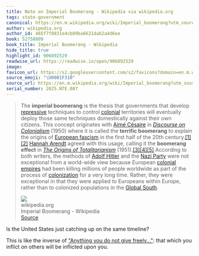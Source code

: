 ```yaml
---
title: Note on Imperial Boomerang - Wikipedia via wikipedia.org
tags: state-government
canonical: https://en.m.wikipedia.org/wiki/Imperial_boomerang?utm_source=perfectsentences&utm_medium=email&utm_campaign=perfect-sentences-130
author: wikipedia.org
author_id: 465f7f8831e4cb09ba6621dab2a4d6ee
book: 52758809
book_title: Imperial Boomerang - Wikipedia
hide_title: true
highlight_id: 906892529
readwise_url: https://readwise.io/open/906892529
image:
favicon_url: https://s2.googleusercontent.com/s2/favicons?domain=en.m.wikipedia.org
source_emoji: "\U0001F310"
source_url: https://en.m.wikipedia.org/wiki/Imperial_boomerang?utm_source=perfectsentences&utm_medium=email&utm_campaign=perfect-sentences-130#:~:text=The%20**imperial%20boomerang**,%28https%3A%2F%2Fen.wikipedia.org%2Fwiki%2FGlobal_South%29.
serial_number: 2025.NTE.087
---
```

> The **imperial boomerang** is the thesis that governments that develop [repressive](https://en.wikipedia.org/wiki/Political_repression) techniques to control [colonial](https://en.wikipedia.org/wiki/Colonialism) territories will eventually deploy those same techniques domestically against their own citizens. This concept originates with [Aimé Césaire](https://en.wikipedia.org/wiki/Aim%C3%A9_C%C3%A9saire) in *[Discourse on Colonialism](https://en.wikipedia.org/wiki/Discourse_on_Colonialism)* (1950) where it is called the **terrific boomerang** to explain the origins of [European fascism](https://en.wikipedia.org/wiki/European_fascism) in the first half of the 20th century.[[1]](https://en.wikipedia.org/wiki/Imperial_boomerang?utm_source=perfectsentences&utm_medium=email&utm_campaign=perfect-sentences-130#cite_note-1)[[2]](https://en.wikipedia.org/wiki/Imperial_boomerang?utm_source=perfectsentences&utm_medium=email&utm_campaign=perfect-sentences-130#cite_note-Cesaire2000_p36-2) [Hannah Arendt](https://en.wikipedia.org/wiki/Hannah_Arendt) agreed with this usage, calling it the **boomerang effect** in *[The Origins of Totalitarianism](https://en.wikipedia.org/wiki/The_Origins_of_Totalitarianism)* (1951).[[3]](https://en.wikipedia.org/wiki/Imperial_boomerang?utm_source=perfectsentences&utm_medium=email&utm_campaign=perfect-sentences-130#cite_note-3)[[4]](https://en.wikipedia.org/wiki/Imperial_boomerang?utm_source=perfectsentences&utm_medium=email&utm_campaign=perfect-sentences-130#cite_note-4)[[5]](https://en.wikipedia.org/wiki/Imperial_boomerang?utm_source=perfectsentences&utm_medium=email&utm_campaign=perfect-sentences-130#cite_note-5) According to both writers, the methods of [Adolf Hitler](https://en.wikipedia.org/wiki/Adolf_Hitler) and the [Nazi Party](https://en.wikipedia.org/wiki/Nazi_Party) were not exceptional from a world-wide view because European [colonial empires](https://en.wikipedia.org/wiki/Colonial_empire) had been killing millions of people worldwide as part of the process of [colonization](https://en.wikipedia.org/wiki/Colonization) for a very long time. Rather, they were exceptional in that they were applied to Europeans within Europe, rather than to colonized populations in the [Global South](https://en.wikipedia.org/wiki/Global_South).
> <div class="quoteback-footer"><div class="quoteback-avatar"><img class="mini-favicon" src="https://s2.googleusercontent.com/s2/favicons?domain=en.m.wikipedia.org"></div><div class="quoteback-metadata"><div class="metadata-inner"><span style="display:none">FROM:</span><div aria-label="wikipedia.org" class="quoteback-author"> wikipedia.org</div><div aria-label="Imperial Boomerang - Wikipedia" class="quoteback-title"> Imperial Boomerang - Wikipedia</div></div></div><div class="quoteback-backlink"><a target="_blank" aria-label="go to the full text of this quotation" rel="noopener" href="https://en.m.wikipedia.org/wiki/Imperial_boomerang?utm_source=perfectsentences&utm_medium=email&utm_campaign=perfect-sentences-130#:~:text=The%20**imperial%20boomerang**,%28https%3A%2F%2Fen.wikipedia.org%2Fwiki%2FGlobal_South%29." class="quoteback-arrow"> Source</a></div></div>

Is the United States just catching up on the same timeline?

This is like the inverse of ["Anything you do not give freely..."](https://www.joshbeckman.org/proverbs/#anything-you-do-not-give-freely-becomes-lost-to-you): that which you inflict on others will be inflicted upon you.
